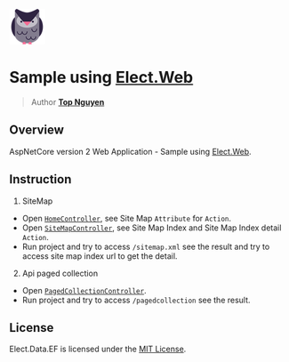 ﻿![Logo](../../../Logo.png)
# Sample using [Elect.Web](../../../src/Web/Elect.Web/README.md)
> Author [**Top Nguyen**](http://topnguyen.com)

## Overview

AspNetCore version 2 Web Application - Sample using [Elect.Web](../../../src/Web/Elect.Web/README.md).

## Instruction
1. SiteMap
- Open [`HomeController`](Controllers/HomeController.cs), see Site Map `Attribute` for `Action`.
- Open [`SiteMapController`](Controllers/SiteMapController.cs), see Site Map Index and Site Map Index detail `Action`.
- Run project and try to access `/sitemap.xml` see the result and try to access site map index url to get the detail.

2. Api paged collection
- Open [`PagedCollectionController`](Controllers/PagedCollectionController.cs).
- Run project and try to access `/pagedcollection` see the result.

## License
Elect.Data.EF is licensed under the [MIT License](../../../LICENSE).